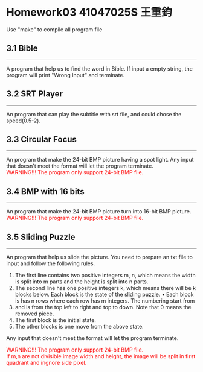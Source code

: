 # Homework03 41047025S 王重鈞

Use "make" to compile all program file

## 3.1 Bible
---
A program that help us to find the word in Bible.
If input a empty string, the program will print "Wrong Input" and terminate.

## 3.2 SRT Player
---
An program that can play the subtitle with srt file, and could chose the speed(0.5-2).

## 3.3 Circular Focus
---
An program that make the 24-bit BMP picture having a spot light.
Any input that doesn't meet the format will let the program terminate.  
<font color=#FF0000>WARNING!!! The program only support 24-bit BMP file.</font>

## 3.4 BMP with 16 bits
---
An program that make the 24-bit BMP picture turn into 16-bit BMP picture.  
<font color=#FF0000>WARNING!!! The program only support 24-bit BMP file.</font>

## 3.5 Sliding Puzzle
---
An program that help us slide the picture.
You need to prepare an txt file to input and follow the following rules.
1. The first line contains two positive integers m, n, which means the width is split into
m parts and the height is split into n parts.
2. The second line has one positive integers k, which means there will be k blocks below.
Each block is the state of the sliding puzzle.
• Each block is has n rows where each row has m integers. The numbering start from
3. and is from the top left to right and top to down. Note that 0 means the removed
piece.
4. The first block is the initial state.
5. The other blocks is one move from the above state.

Any input that doesn't meet the format will let the program terminate.

<font color=#FF0000>WARNING!!! The program only support 24-bit BMP file.</font>  
<font color=#FF0000>If m,n are not divisible image width and height, the image will be split in first quadrant and ingnore side pixel.</font>
